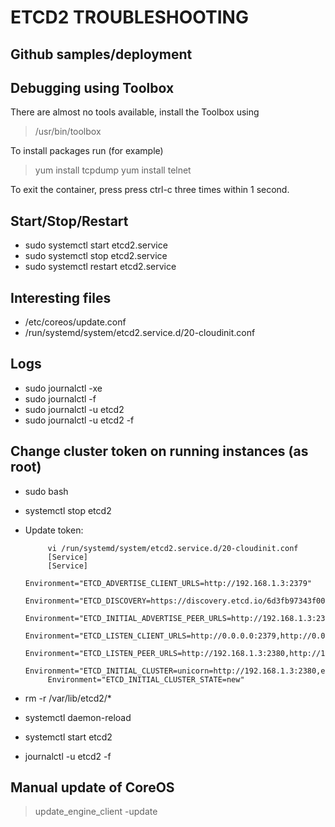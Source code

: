 #  ETCD2 TROUBLESHOOTING

## Github samples/deployment


## Debugging using Toolbox

There are almost no tools available, install the Toolbox using 
> /usr/bin/toolbox

To install packages run (for example)
> yum install tcpdump
> yum install telnet

To exit the container, press press ctrl-c three times within 1 second.



## Start/Stop/Restart
* sudo systemctl start etcd2.service
* sudo systemctl stop etcd2.service
* sudo systemctl restart etcd2.service

## Interesting files
* /etc/coreos/update.conf
* /run/systemd/system/etcd2.service.d/20-cloudinit.conf

## Logs
* sudo journalctl -xe
* sudo journalctl -f
* sudo journalctl -u etcd2
* sudo journalctl -u etcd2 -f


## Change cluster token on running instances (as root)
* sudo bash
* systemctl stop etcd2
* Update token:

           vi /run/systemd/system/etcd2.service.d/20-cloudinit.conf
           [Service]
           [Service]
           Environment="ETCD_ADVERTISE_CLIENT_URLS=http://192.168.1.3:2379"
           Environment="ETCD_DISCOVERY=https://discovery.etcd.io/6d3fb97343f00c68c3af7d5b97b7b429"
           Environment="ETCD_INITIAL_ADVERTISE_PEER_URLS=http://192.168.1.3:2380"
           Environment="ETCD_LISTEN_CLIENT_URLS=http://0.0.0.0:2379,http://0.0.0.0:4001"
           Environment="ETCD_LISTEN_PEER_URLS=http://192.168.1.3:2380,http://192.168.1.3:7001"
           Environment="ETCD_INITIAL_CLUSTER=unicorn=http://192.168.1.3:2380,epyon=http://192.168.1.4:2380,zero=http://192.168.1.5:2380"
           Environment="ETCD_INITIAL_CLUSTER_STATE=new"

*  rm -r /var/lib/etcd2/*
* systemctl daemon-reload
* systemctl start etcd2
* journalctl -u etcd2 -f

## Manual update of CoreOS
> update_engine_client -update
